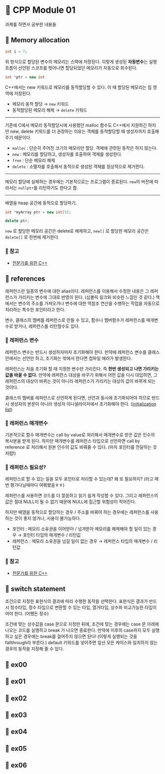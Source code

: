 # 🌟 CPP Module 01

과제를 하면서 공부한 내용들

## 🌸 Memory allocation

```cpp
int i = 7;
```

위 방식으로 할당된 변수의 메모리는 스택에 저장된다. 이렇게 생성된 **자동변수**는 실행 흐름이 선언된 스코프를 벗어나면 할당되었던 메모리가 자동으로 회수된다.

```cpp
int *ptr = new int
```

C++에서는 new 키워드로 메모리를 동적할당할 수 있다. 이 때 할당된 메모리는 힙 영역에 저장된다.

- 메모리 동적 할당 → `new` 키워드
- 동적할당된 메모리 해제 → `delete` 키워드

---

기존에 C에서 메모리 동적할당시에 사용했던 malloc 함수도 C++에서 지원하긴 하지만 new, delete 키워드를 더 권장하는 이유는 객체를 동적할당할 때 생성자까지 호출해주기 때문이다.

- `malloc` : 단순히 주어진 크기의 메모리만 할당. 객체에 관련된 동작은 하지 않는다.
- `new` : 메모리를 할당하고, 생성자를 호출하여 객체를 생성한다.
- `free` : 단순 메모리 해제
- `delete` : 소멸자를 호출해서 동적으로 생성된 객체를 정상적으로 제거한다.

---

메모리 할당에 실패하는 경우에는 기본적으로는 프로그램이 종료된다. `new`의 버전에 따라서는 `nullptr`를 리턴하기도 한다고 함.

---

배열을 heap 공간에 동적으로 할당하기.

```cpp
int *myArray ptr = new int[5];

delete ptr;
```

`new` 로 할당한 메모리 공간은 delete로 해제하고, `new[]` 로 할당한 메모리 공간은 `delete[]` 로 한번에 제거한다.

### 🌱 참고

- [전문가를 위한 C++](https://www.hanbit.co.kr/media/books/book_view.html?p_code=B3215427289)

## 🌸 references

레퍼런스란 일종의 변수에 대한 alias이다. 레퍼런스를 이용해서 수정한 내용은 그 레퍼런스가 가리키는 변수에 그대로 반영이 된다. (심볼릭 링크와 비슷한 느낌인 것 같다.) 책에서는 변수의 주소를 가져오거나 변수에 대한 역참조 연산을 수행하는 작업을 자동으로 처리하는 특수한 포인터라고 한다.

변수, 클래스의 멤버를 레퍼런스로 만들 수 있고, 함수나 멤버함수가 레퍼런스를 매개변수로 받거나, 레퍼런스를 리턴할수도 있다.

### 🌱 레퍼런스 변수

레퍼런스 변수는 반드시 생성하자마자 초기화해야 한다. 만약에 레퍼런스 변수를 클래스 안에서는 선언만 하고, 초기화는 밖에서 한다면 컴파일 에러가 발생한다.

레퍼런스는 처음 초기화 할 때 지정한 변수만 가리킨다. 즉 **한번 생성되고 나면 가리키는 값을 바꿀 수 없다.** 만약에 레퍼런스 대상을 바꾸기 위해서 어떤 값을 다시 대입하면, 그 레퍼런스의 대상이 바뀌는 것이 아니라 레퍼런스가 가리키는 대상의 값이 바뀌게 되는 것이다.

클래스의 멤버를 레퍼런스로 선언하게 된다면, 선언과 동시에 초기화되어야 하므로 반드시 생성자의 본문이 아니라 생성자 이니셜라이저에서 초기화해야 한다. ([initialization list](https://github.com/yoouyeon/42Cursus/blob/main/CPP_Module/Note/Module_00.md#-initialization-list))

### 🌱 레퍼런스 매개변수

기본적으로 함수 매개변수는 call by value로 처리해서 매개변수로 받은 값은 인수의 복사본을 받게 된다. 하지만 매개변수를 레퍼런스 타입으로 선언하면 call by reference 로 처리해서 원본 인수의 값도 바꿔줄 수 있다. (마치 포인터를 전달하는 것처럼!)

### 🌱 레퍼런스 필요성?

레퍼런스로 할 수 있는 일을 모두 포인터로 처리할 수 있는데? 왜 또 필요하지? (라고 매번 평가다닐때마다 여쭤봤음ㅎㅎ)

레퍼런스를 사용하면 코드를 더 깔끔하고 읽기 쉽게 작성할 수 있다. 그리고 레퍼런스의 값은 절대 NULL이 될 수 없기 때문에 NULL에 접근할 위험성이 적어진다.

하지만 배열을 동적으로 할당하는 경우 / 주소를 바꿔야 하는 경우에는 레퍼런스를 사용하는 것이 좋지 않거나, 사용이 불가능하다.

- 포인터 : 메모리 소유권을 이어받아 / 넘겨받아 메모리를 해제해야 할 일이 있는 경우 → 포인터 타입의 매개변수 / 리턴값
- 레퍼런스 : 메모리 소유권을 넘길 일이 없는 경우 → 레퍼런스 타입의 매개변수 / 리턴값

### 🌱 참고

- [전문가를 위한 C++](https://www.hanbit.co.kr/media/books/book_view.html?p_code=B3215427289)

## 🌸 switch statement

조건으로 지정한 표현식의 결과에 따라 수행한 동작을 선택한다. 표현식은 결과가 반드시 정수타입, 정수 타입으로 변환할 수 있는 타입, 열거타입, 상수와 비교가능한 타입이어야 한다. (어쨌든 정수)

조건에 맞는 상수값을 case 문으로 지정한 뒤에, 조건에 맞는 경우에는 case 문 아래에 나오는 코드를 실행하고 break 가 나오면 종료한다. 만약에 이후의 case까지 모두 실행하고 싶은 경우에는 break를 걸어주지 않으면 된다! (이렇게 실행되는 것을 fallthrough라 부른다.) default 키워드를 넣어주면 앞선 모든 케이스와 일치하지 않는 경우의 동작을 지정해 줄 수 있다.

## 🌸 ex00

## 🌸 ex01

## 🌸 ex02

## 🌸 ex03

## 🌸 ex04

## 🌸 ex05

## 🌸 ex06
